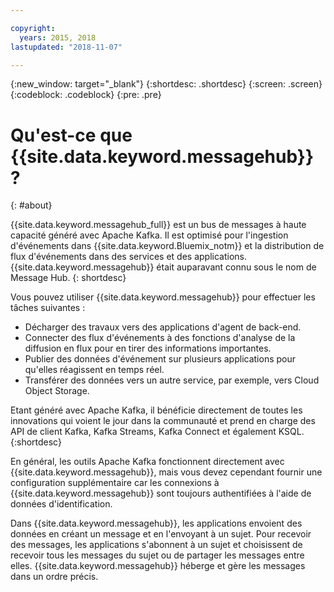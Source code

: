 ```yaml
---

copyright:
  years: 2015, 2018
lastupdated: "2018-11-07"

---
```


{:new_window: target="_blank"}
{:shortdesc: .shortdesc}
{:screen: .screen}
{:codeblock: .codeblock}
{:pre: .pre}

# Qu'est-ce que {{site.data.keyword.messagehub}} ?
{: #about}

{{site.data.keyword.messagehub_full}} est un bus de messages à haute capacité généré avec Apache Kafka. Il est optimisé pour l'ingestion d'événements dans {{site.data.keyword.Bluemix_notm}} et la distribution de flux d'événements dans des services et des applications. {{site.data.keyword.messagehub}} était auparavant connu sous le nom de Message Hub.
{: shortdesc}

Vous pouvez utiliser {{site.data.keyword.messagehub}} pour effectuer les tâches suivantes :

* Décharger des travaux vers des applications d'agent de back-end.
* Connecter des flux d'événements à des fonctions d'analyse de la diffusion en flux pour en tirer des informations importantes.
* Publier des données d'événement sur plusieurs applications pour qu'elles réagissent en temps réel.
* Transférer des données vers un autre service, par exemple, vers Cloud Object Storage.

Etant généré avec Apache Kafka, il bénéficie directement de toutes les innovations qui voient le jour dans la communauté et prend en charge des API de client Kafka, Kafka Streams, Kafka Connect et également KSQL.
{:shortdesc}

En général, les outils Apache Kafka fonctionnent directement avec {{site.data.keyword.messagehub}}, mais vous devez cependant fournir une configuration supplémentaire car les connexions à {{site.data.keyword.messagehub}} sont toujours authentifiées à l'aide de données d'identification.

Dans {{site.data.keyword.messagehub}}, les applications envoient des données en créant un message et en l'envoyant à un sujet. Pour recevoir des messages, les applications s'abonnent à un sujet et choisissent de recevoir tous les messages du sujet ou de partager les messages entre elles.
{{site.data.keyword.messagehub}} héberge et gère les messages dans un ordre précis. 




